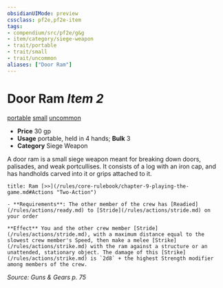 ```yaml
---
obsidianUIMode: preview
cssclass: pf2e,pf2e-item
tags:
- compendium/src/pf2e/g&g
- item/category/siege-weapon
- trait/portable
- trait/small
- trait/uncommon
aliases: ["Door Ram"]
---
```

# Door Ram *Item 2*  
[portable](/rules/traits/portable-g-g.md)  [small](/rules/traits/small-b1.md)  [uncommon](/rules/traits/uncommon.md)  

- **Price** 30 gp
- **Usage** portable, held in 4 hands; **Bulk** 3
- **Category** Siege Weapon

A door ram is a small siege weapon meant for breaking down doors, palisades, and weak portcullises. It consists of a log with an iron cap, and has handholds carved into it or grips attached to it.

```ad-embed-ability
title: Ram [>>](/rules/core-rulebook/chapter-9-playing-the-game.md#Actions "Two-Action")

- **Requirements**: The other member of the crew has [Readied](/rules/actions/ready.md) to [Stride](/rules/actions/stride.md) on your order

**Effect** You and the other crew member [Stride](/rules/actions/stride.md), with a maximum distance equal to the slowest crew member's Speed, then make a melee [Strike](/rules/actions/strike.md) with the ram against a structure or an unattended, stationary object. The damage of this [Strike](/rules/actions/strike.md) is `2d8` + the highest Strength modifier among members of the crew.
```

*Source: Guns & Gears p. 75*
